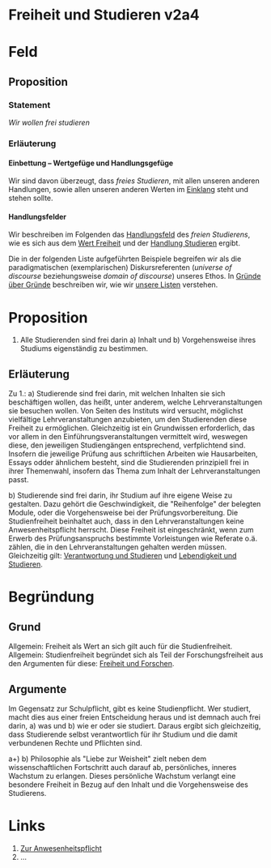 <!---
   NAME - The NAME of this project is:
ethos

  FILE - The FILENAME of the current file is:
/v2a4.md

  CREATION - This project was CREATED on:
2017-01-28-16:15:00 UTC

  MODIFICATION - This project was last MODIFIED on:
2017-01-28-16:15:00 UTC

  VERSION - The current VERSION of this project is:
<git-commit-hash>-2017-01-28-16:15:00 UTC

  CREATOR(S) - This project was CREATED by:
Michael Czechowski, Martin Maga

  CONTACT - You can CONTACT the creator(s) or developer(s) of this project at:
E-Mail: mail@martinmaga.de

  COPYRIGHT - The COPYRIGHT holder of this project is:
COPYRIGHT (c) 2016 Martin Maga

  LICENSE - This project is LICENSED under the following license:
Martin Maga 2016 CC BY-SA 4.0 https://creativecommons.org

  SUBFILE – This is a SUBFILE! For more INFORMATION on this project go to:
/README.md
--->

# Freiheit und Studieren v2a4

# Feld
## Proposition
### Statement
*Wir wollen frei studieren*

### Erläuterung
#### Einbettung – Wertgefüge und Handlungsgefüge
Wir sind davon überzeugt, dass *freies Studieren*, mit allen unseren anderen Handlungen, sowie allen unseren anderen Werten im [Einklang](../synopsis/reasons.md) steht und stehen sollte.

#### Handlungsfelder
Wir beschreiben im Folgenden das [Handlungsfeld](../synopsis/reasons.md) des *freien Studierens*, wie es sich aus dem [Wert Freiheit](../values/v2_freedom.md) und der [Handlung Studieren](../actions/a4_study.md) ergibt.

Die in der folgenden Liste aufgeführten Beispiele begreifen wir als die paradigmatischen (exemplarischen) Diskursreferenten (*universe of discourse* beziehungsweise *domain of discourse*) unseres Ethos.
In [Gründe über Gründe](../synopsis/reasons.md) beschreiben wir, wie wir [unsere Listen](../synopsis/reasons.md) verstehen.

# Proposition

1. Alle Studierenden sind frei darin a) Inhalt und b) Vorgehensweise ihres Studiums eigenständig zu bestimmen.

## Erläuterung

Zu 1.:
a) Studierende sind frei darin, mit welchen Inhalten sie sich beschäftigen wollen, das heißt, unter anderem, welche Lehrveranstaltungen sie besuchen wollen. Von Seiten des Instituts wird versucht, möglichst vielfältige Lehrveranstaltungen anzubieten, um den Studierenden diese Freiheit zu ermöglichen.
Gleichzeitig ist ein Grundwissen erforderlich, das vor allem in den Einführungsveranstaltungen vermittelt wird, weswegen diese, den jeweiligen Studiengängen entsprechend, verfplichtend sind.
Insofern die jeweilige Prüfung aus schriftlichen Arbeiten wie Hausarbeiten, Essays odder ähnlichem besteht, sind die Studierenden prinzipiell frei in ihrer Themenwahl, insofern das Thema zum Inhalt der Lehrveranstaltungen passt.

b) Studierende sind frei darin, ihr Studium auf ihre eigene Weise zu gestalten. Dazu gehört die Geschwindigkeit, die "Reihenfolge" der belegten Module, oder die Vorgehensweise bei der Prüfungsvorbereitung. Die Studienfreiheit beinhaltet auch, dass in den Lehrveranstaltungen keine Anwesenheitspflicht herrscht.
Diese Freiheit ist eingeschränkt, wenn zum Erwerb des Prüfungsanspruchs bestimmte Vorleistungen wie Referate o.ä. zählen, die in den Lehrveranstaltungen gehalten werden müssen.
Gleichzeitig gilt: [Verantwortung und Studieren](../contents/fields/v6a4.md) und [Lebendigkeit und Studieren](../contents/fields/v3a4.md).


# Begründung
## Grund
Allgemein: Freiheit als Wert an sich gilt auch für die Studienfreiheit.
Allgemein: Studienfreiheit begründet sich als Teil der Forschungsfreiheit aus den Argumenten für diese: [Freiheit und Forschen](../contents/fields/v2a1.md).



## Argumente

Im Gegensatz zur Schulpflicht, gibt es keine Studienpflicht. Wer studiert, macht dies aus einer freien Entscheidung heraus und ist demnach auch frei darin, a) was und b) wie er oder sie studiert.
Daraus ergibt sich gleichzeitig, dass Studierende selbst verantwortlich für ihr Studium und die damit verbundenen Rechte und Pflichten sind.


a+) b) Philosophie als "Liebe zur Weisheit" zielt neben dem wissenschaftlichen Fortschritt auch darauf ab, persönliches, inneres Wachstum zu erlangen. Dieses persönliche Wachstum verlangt eine besondere Freiheit in Bezug auf den Inhalt und die Vorgehensweise des Studierens.



# Links
  1. [Zur Anwesenheitspflicht](https://www.stura.uni-halle.de/blog/anwesenheitspflicht-als-pruefungsvoraussetzung/)
  2. …
